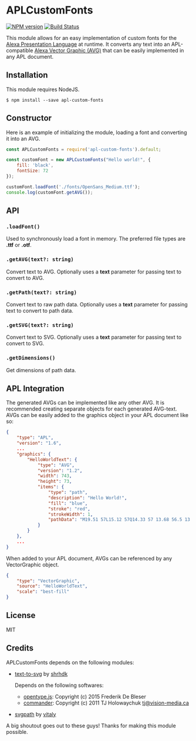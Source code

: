 # APLCustomFonts

[![NPM version][npm-image]][npm-url] [![Build Status][travis-image]][travis-url]

This module allows for an easy implementation of custom fonts for the [Alexa Presentation Language](https://developer.amazon.com/en-US/docs/alexa/alexa-presentation-language/understand-apl.html "Alexa Presentation Language") at runtime. It converts any text into an APL-compatible [Alexa Vector Graphic (AVG)](https://developer.amazon.com/en-US/docs/alexa/alexa-presentation-language/apl-avg-format.html "Alexa Vector Graphic (AVG)") that can be easily implemented in any APL document. 

## Installation
This module requires NodeJS. 
```
$ npm install --save apl-custom-fonts
```

## Constructor

Here is an example of initializing the module, loading a font and converting it into an AVG.

```js
const APLCustomFonts = require('apl-custom-fonts').default;

const customFont = new APLCustomFonts("Hello world!", {
    fill: 'black',
    fontSize: 72
});

customFont.loadFont('./fonts/OpenSans_Medium.ttf');
console.log(customFont.getAVG());
```

## API

### `.loadFont()`
Used to synchronously load a font in memory. The preferred file types are **.ttf** or **.otf**.

### `.getAVG(text?: string)`
Convert text to AVG. Optionally uses a **text** parameter for passing text to convert to AVG.

### `.getPath(text?: string)`
Convert text to raw path data. Optionally uses a **text** parameter for passing text to convert to path data.

### `.getSVG(text?: string)`
Convert text to SVG. Optionally uses a **text** parameter for passing text to convert to SVG.

### `.getDimensions()`
Get dimensions of path data.

## APL Integration
The generated AVGs can be implemented like any other AVG. It is recommended creating separate objects for each generated AVG-text. AVGs can be easily added to the graphics object in your APL document like so:

```json
{
    "type": "APL",
    "version": "1.6",
	...
	"graphics": {
		"HelloWorldText": {
			"type": "AVG",
			"version": "1.2",
			"width": 743,
			"height": 73,
			"items": {
				"type": "path",
				"description": "Hello World!",
				"fill": "blue",
				"stroke": "red",
				"strokeWidth": 1,
				"pathData": "M19.51 57L15.12 57Q14.33 57 13.68 56.5 13.03 55.99 12.89 55.2L12.89 55.2 2.95 ... 729.94 52.82Z"
			}
		}
	},
	...
}
```

When added to your APL document, AVGs can be referenced by any VectorGraphic object.

```json
{
	"type": "VectorGraphic",
	"source": "HelloWorldText",
	"scale": "best-fill"
}
```

## License

MIT

## Credits

APLCustomFonts depends on the following modules:

- [text-to-svg](https://www.npmjs.com/package/text-to-svg) by [shrhdk](https://www.npmjs.com/~shrhdk)
	
    Depends on the following softwares:
	- [opentype.js](https://github.com/nodebox/opentype.js): Copyright (c) 2015 Frederik De Bleser
	- [commander](https://github.com/tj/commander.js): Copyright (c) 2011 TJ Holowaychuk <tj@vision-media.ca>
- [svgpath](https://www.npmjs.com/package/svgpath/v/2.3.0) by [vitaly](https://www.npmjs.com/~vitaly)

A big shoutout goes out to these guys! Thanks for making this module possible.

[npm-url]: https://npmjs.org/package/text-to-svg
[npm-image]: https://badge.fury.io/js/text-to-svg.svg
[travis-url]: https://travis-ci.org/shrhdk/text-to-svg
[travis-image]: https://travis-ci.org/shrhdk/text-to-svg.svg?branch=master